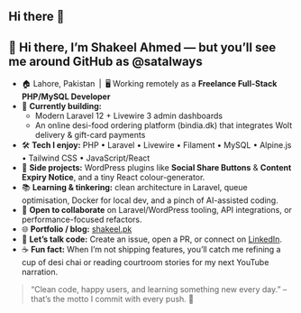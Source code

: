 ## Hi there 👋

## 👋 Hi there, I’m **Shakeel Ahmed** — but you’ll see me around GitHub as **@satalways**

- 🏠 Lahore, Pakistan | 🖥️ Working remotely as a **Freelance Full-Stack PHP/MySQL Developer**
- 🔭 **Currently building:**  
  - Modern Laravel 12 + Livewire 3 admin dashboards  
  - An online desi-food ordering platform (bindia.dk) that integrates Wolt delivery & gift-card payments  
- 🛠 **Tech I enjoy:** PHP • Laravel • Livewire • Filament • MySQL • Alpine.js • Tailwind CSS • JavaScript/React  
- 🧩 **Side projects:** WordPress plugins like **Social Share Buttons** & **Content Expiry Notice**, and a tiny React colour-generator.  
- 📚 **Learning & tinkering:** clean architecture in Laravel, queue optimisation, Docker for local dev, and a pinch of AI-assisted coding.  
- 🤝 **Open to collaborate** on Laravel/WordPress tooling, API integrations, or performance-focused refactors.  
- 🌐 **Portfolio / blog:** [shakeel.pk](https://www.shakeel.pk)  
- 💬 **Let’s talk code:** Create an issue, open a PR, or connect on [LinkedIn](https://www.linkedin.com/in/shakeel-ahmed-4740a212).  
- ☕ **Fun fact:** When I’m not shipping features, you’ll catch me refining a cup of desi chai or reading courtroom stories for my next YouTube narration.

> “Clean code, happy users, and learning something new every day.” – that’s the motto I commit with every push. 🚀


<!--
**satalways/satalways** is a ✨ _special_ ✨ repository because its `README.md` (this file) appears on your GitHub profile.

Here are some ideas to get you started:

- 🔭 I’m currently working on ...
- 🌱 I’m currently learning ...
- 👯 I’m looking to collaborate on ...
- 🤔 I’m looking for help with ...
- 💬 Ask me about ...
- 📫 How to reach me: ...
- 😄 Pronouns: ...
- ⚡ Fun fact: ...
-->
